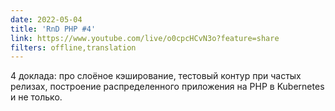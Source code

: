 ```yaml
---
date: 2022-05-04
title: 'RnD PHP #4'
link: https://www.youtube.com/live/o0cpcHCvN3o?feature=share
filters: offline,translation
---
```


4 доклада: про слоёное кэширование, тестовый контур при частых релизах, построение распределенного приложения на PHP в Kubernetes и не только.
